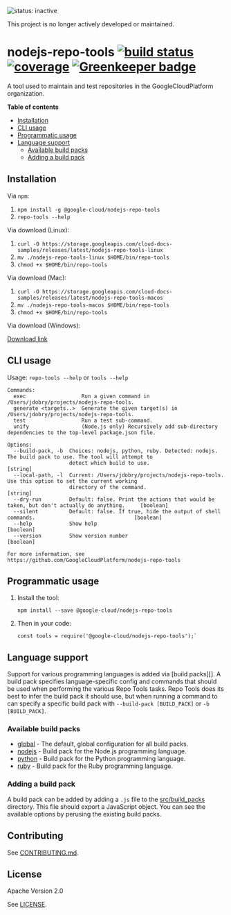![status: inactive](https://img.shields.io/badge/status-inactive-red.svg)

This project is no longer actively developed or maintained.

# nodejs-repo-tools [![build status][travis_badge]][travis_link] [![coverage][coverage_badge]][coverage_link] [![Greenkeeper badge][greenkeeper_badge]][greenkeeper_link]

A tool used to maintain and test repositories in the GoogleCloudPlatform
organization.

**Table of contents**

* [Installation](#installation)
* [CLI usage](#cli-usage)
* [Programmatic usage](#programmatic-usage)
* [Language support](#language-support)
  * [Available build packs](#available-build-packs)
  * [Adding a build pack](#adding-a-build-pack)

## Installation

Via `npm`:

1.  `npm install -g @google-cloud/nodejs-repo-tools`
1.  `repo-tools --help`

Via download (Linux):

1.  `curl -O https://storage.googleapis.com/cloud-docs-samples/releases/latest/nodejs-repo-tools-linux`
1.  `mv ./nodejs-repo-tools-linux $HOME/bin/repo-tools`
1.  `chmod +x $HOME/bin/repo-tools`

Via download (Mac):

1.  `curl -O https://storage.googleapis.com/cloud-docs-samples/releases/latest/nodejs-repo-tools-macos`
1.  `mv ./nodejs-repo-tools-macos $HOME/bin/repo-tools`
1.  `chmod +x $HOME/bin/repo-tools`

Via download (Windows):

[Download link](https://storage.googleapis.com/cloud-docs-samples/releases/latest/nodejs-repo-tools-win.exe)

## CLI usage

Usage: `repo-tools --help` or `tools --help`

```
Commands:
  exec                  Run a given command in /Users/jdobry/projects/nodejs-repo-tools.
  generate <targets..>  Generate the given target(s) in /Users/jdobry/projects/nodejs-repo-tools.
  test                  Run a test sub-command.
  unify                 (Node.js only) Recursively add sub-directory dependencies to the top-level package.json file.

Options:
  --build-pack, -b  Choices: nodejs, python, ruby. Detected: nodejs. The build pack to use. The tool will attempt to
                    detect which build to use.                                                                  [string]
  --local-path, -l  Current: /Users/jdobry/projects/nodejs-repo-tools. Use this option to set the current working
                    directory of the command.                                                                   [string]
  --dry-run         Default: false. Print the actions that would be taken, but don't actually do anything.     [boolean]
  --silent          Default: false. If true, hide the output of shell commands.                                [boolean]
  --help            Show help                                                                                  [boolean]
  --version         Show version number                                                                        [boolean]

For more information, see https://github.com/GoogleCloudPlatform/nodejs-repo-tools
```

## Programmatic usage

1.  Install the tool:

        npm install --save @google-cloud/nodejs-repo-tools

1.  Then in your code:

        const tools = require('@google-cloud/nodejs-repo-tools');`

## Language support

Support for various programming languages is added via [build packs][]. A build
pack specifies language-specific config and commands that should be used when
performing the various Repo Tools tasks. Repo Tools does its best to infer the
build pack it should use, but when running a command to can specify a specific
build pack with `--build-pack [BUILD_PACK]` or `-b [BUILD_PACK]`.

### Available build packs

* [global][] - The default, global configuration for all build packs.
* [nodejs][] - Build pack for the Node.js programming language.
* [python][] - Build pack for the Python programming language.
* [ruby][] - Build pack for the Ruby programming language.

[global]: https://github.com/GoogleCloudPlatform/nodejs-repo-tools/blob/master/src/build_packs/build_pack.js
[nodejs]: https://github.com/GoogleCloudPlatform/nodejs-repo-tools/blob/master/src/build_packs/nodejs.js
[python]: https://github.com/GoogleCloudPlatform/nodejs-repo-tools/blob/master/src/build_packs/python.js
[ruby]: https://github.com/GoogleCloudPlatform/nodejs-repo-tools/blob/master/src/build_packs/ruby.js

### Adding a build pack

A build pack can be added by adding a `.js` file to the [src/build_packs][build_packs]
directory. This file should export a JavaScript object. You can see the
available options by perusing the existing build packs.

[build_packs]: https://github.com/GoogleCloudPlatform/nodejs-repo-tools/tree/master/src/build_packs

## Contributing

See [CONTRIBUTING.md](https://github.com/GoogleCloudPlatform/nodejs-repo-tools/blob/master/.github/CONTRIBUTING.md).

## License

Apache Version 2.0

See [LICENSE](https://github.com/GoogleCloudPlatform/nodejs-repo-tools/blob/master/LICENSE).

[travis_badge]: https://img.shields.io/travis/GoogleCloudPlatform/nodejs-repo-tools.svg
[travis_link]: https://travis-ci.org/GoogleCloudPlatform/nodejs-repo-tools
[coverage_badge]: https://img.shields.io/codecov/c/github/GoogleCloudPlatform/nodejs-repo-tools/master.svg
[coverage_link]: https://codecov.io/gh/GoogleCloudPlatform/nodejs-repo-tools
[greenkeeper_badge]: https://badges.greenkeeper.io/GoogleCloudPlatform/nodejs-repo-tools.svg
[greenkeeper_link]: https://greenkeeper.io/
